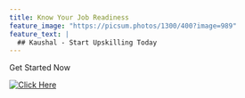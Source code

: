 ```yaml
---
title: Know Your Job Readiness
feature_image: "https://picsum.photos/1300/400?image=989"
feature_text: |
  ## Kaushal - Start Upskilling Today
---
```


Get Started Now

[![Click Here](/Button1_42px.png)](/eval4.html)
